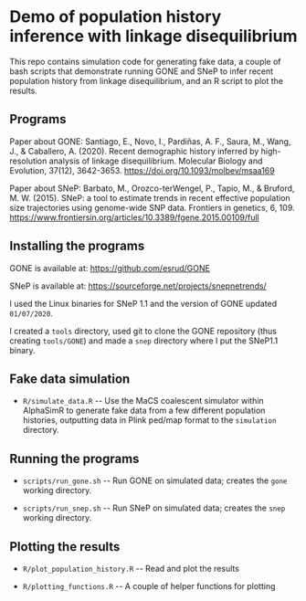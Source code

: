 
# Demo of population history inference with linkage disequilibrium

This repo contains simulation code for generating fake data, a couple of bash scripts that demonstrate running GONE and SNeP to infer recent population history from linkage disequilibrium, and an R script to plot the results.


## Programs

Paper about GONE:  Santiago, E., Novo, I., Pardiñas, A. F., Saura, M., Wang, J., & Caballero, A. (2020). Recent demographic history inferred by high-resolution analysis of linkage disequilibrium. Molecular Biology and Evolution, 37(12), 3642-3653. https://doi.org/10.1093/molbev/msaa169

Paper about SNeP: Barbato, M., Orozco-terWengel, P., Tapio, M., & Bruford, M. W. (2015). SNeP: a tool to estimate trends in recent effective population size trajectories using genome-wide SNP data. Frontiers in genetics, 6, 109. https://www.frontiersin.org/articles/10.3389/fgene.2015.00109/full


## Installing the programs

GONE is available at: https://github.com/esrud/GONE

SNeP is available at: https://sourceforge.net/projects/snepnetrends/

I used the Linux binaries for SNeP 1.1 and the version of GONE updated `01/07/2020`.

I created a `tools` directory, used git to clone the GONE repository (thus creating `tools/GONE`) and made a `snep` directory where I put the SNeP1.1 binary.


## Fake data simulation

* `R/simulate_data.R` -- Use the MaCS coalescent simulator within AlphaSimR to generate fake data from a few different population histories, outputting data in Plink ped/map format to the `simulation` directory. 


## Running the programs

* `scripts/run_gone.sh` -- Run GONE on simulated data; creates the `gone` working directory.

* `scripts/run_snep.sh` -- Run SNeP on simulated data; creates the `snep` working directory.


## Plotting the results

* `R/plot_population_history.R` -- Read and plot the results

* `R/plotting_functions.R` -- A couple of helper functions for plotting